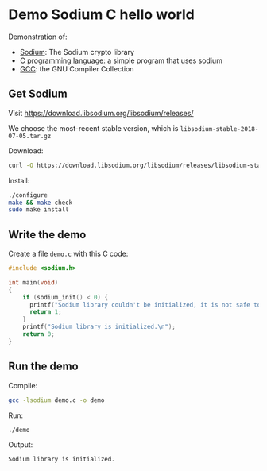 # Demo Sodium C hello world

Demonstration of:

  * [Sodium](https://libsodium.org): The Sodium crypto library
  * [C programming language](https://en.wikipedia.org/wiki/C_(programming_language)): a simple program that uses sodium
  * [GCC](https://gcc.gnu.org/): the GNU Compiler Collection


## Get Sodium

Visit https://download.libsodium.org/libsodium/releases/

We choose the most-recent stable version, which is `libsodium-stable-2018-07-05.tar.gz`

Download:

```sh
curl -O https://download.libsodium.org/libsodium/releases/libsodium-stable-2018-07-05.tar.gz 
```

Install:

```sh
./configure
make && make check
sudo make install
```

## Write the demo

Create a file `demo.c` with this C code:

```c
#include <sodium.h>

int main(void)
{
    if (sodium_init() < 0) {
      printf("Sodium library couldn't be initialized, it is not safe to use.\n");
      return 1;
    }
    printf("Sodium library is initialized.\n");
    return 0;
}
```


## Run the demo

Compile:

```sh
gcc -lsodium demo.c -o demo
```

Run:

```sh
./demo
```

Output:

```sh
Sodium library is initialized.
```
